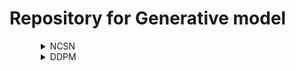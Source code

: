 # Repository for Generative model

<details>
<summary style="margin-left: 50px;">NCSN</summary>
<div style="margin-left: 25px;">

|Date                            |Model                           |Link                            |paper                            |
|--------------------------------|:------------------------------:|:------------------------------:|:------------------------------:|
|2023-07-24(Toy example구현)     |Noise Conditional Score Networks|<a href="./Generative/NCSN/">NCSN</a>    |[Generative Modeling by Estimating Gradients of the Data Distribution]([https://arxiv.org/abs/1706.03762](https://arxiv.org/abs/1907.05600)https://arxiv.org/abs/1907.05600)|
 
</div>
</details>


<details>
<summary style="margin-left: 50px;">DDPM</summary>
<div style="margin-left: 25px;">
  
|Date                               |Model                           |Link                            |paper                            |
|-----------------------------------|:------------------------------:|:------------------------------:|:------------------------------:|
|DDPM grad cam test|DDPM                     |<a href="./Generative/DDPM">DDPM</a>    |[Denoising Diffusion Probabilistic Models](https://arxiv.org/abs/2006.11239)|  
</div>
</details>
